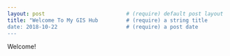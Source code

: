 ```yaml
---
layout: post                          # (require) default post layout
title: "Welcome To My GIS Hub         # (require) a string title
date: 2018-10-22                      # (require) a post date
---
```

Welcome!
